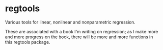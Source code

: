 # regtools
Various tools for linear, nonlinear and nonparametric regression.

These are associated with a book I'm writing on regression; as I make
more and more progress on the book, there will be more and more
functions in this regtools package.

